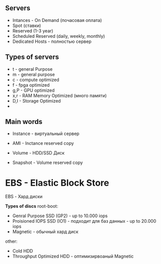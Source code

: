 ## Servers

- Intances - On Demand (почасовая оплата)
- Spot (ставки)
- Reserved (1-3 year)
- Scheduled Reserved (daily, weekly, monthly)
- Dedicated Hosts - полностью сервер 

## Types of servers

- t - general Purpose
- m - general purpose
- c - compute optimized
- f - fpga optimized
- g,P - GPU optimized
- x,r - RAM Memory Optimized (много памяти)
- D,I - Storage Optimized
- 
## Main words

- Instance - виртуальный сервер
- AMI - Inctance reserved copy

- Volume - HDD/SSD Диск
- Snapshot - Volume reserved copy 


# EBS - Elastic Block Store 

EBS - Хард диски 

**Types of discs**
root-boot:
- Genral Purpose SSD (GP2)  -  up to 10.000 iops
- Proisioned IOPS SSD (IO1) - подходит для баз данных - up to 20.000 iops
- Magnetic - обычный хард диск

other: 
- Cold HDD 
- Throughput Optimized HDD - оптимизирвоаный Magnetic 
